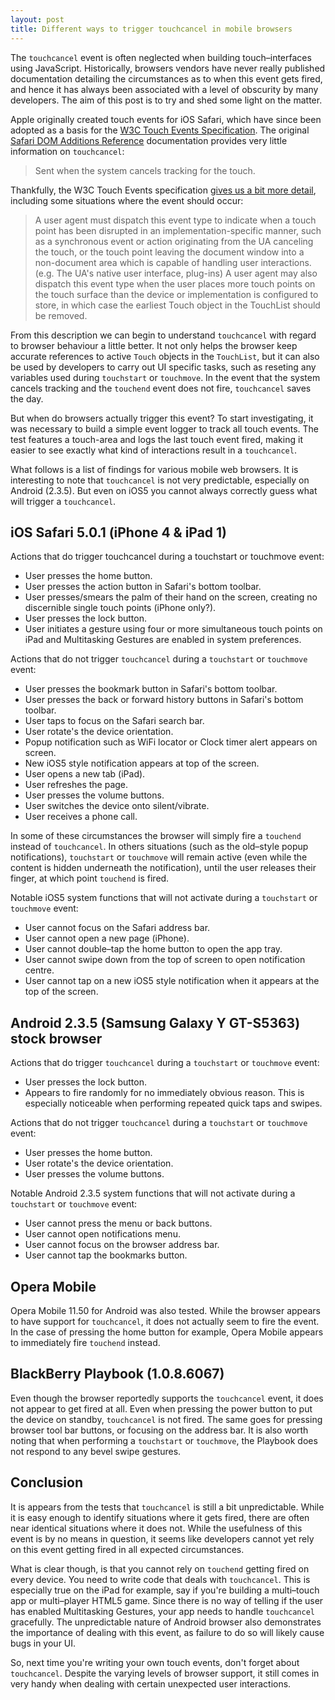 ```yaml
---
layout: post
title: Different ways to trigger touchcancel in mobile browsers
---
```


The `touchcancel` event is often neglected when building touch–interfaces using JavaScript. Historically, browsers vendors have never really published documentation detailing the circumstances as to when this event gets fired, and hence it has always been associated with a level of obscurity by many developers. The aim of this post is to try and shed some light on the matter.

Apple originally created touch events for iOS Safari, which have since been adopted as a basis for the [W3C Touch Events Specification](http://www.w3.org/TR/2011/WD-touch-events-20110505/). The original [Safari DOM Additions Reference](http://developer.apple.com/library/safari/#documentation/UserExperience/Reference/TouchEventClassReference/TouchEvent/TouchEvent.html%23//apple_ref/doc/uid/TP40009358) documentation provides very little information on `touchcancel`:

> Sent when the system cancels tracking for the touch.

Thankfully, the W3C Touch Events specification [gives us a bit more detail](http://www.w3.org/TR/2011/WD-touch-events-20110505/#the-touchcancel-event), including some situations where the event should occur:

> A user agent must dispatch this event type to indicate when a touch point has been disrupted in an implementation-specific manner, such as a synchronous event or action originating from the UA canceling the touch, or the touch point leaving the document window into a non-document area which is capable of handling user interactions. (e.g. The UA's native user interface, plug-ins) A user agent may also dispatch this event type when the user places more touch points on the touch surface than the device or implementation is configured to store, in which case the earliest Touch object in the TouchList should be removed.

From this description we can begin to understand `touchcancel` with regard to browser behaviour a little better. It not only helps the browser keep accurate references to active `Touch` objects in the `TouchList`, but it can also be used by developers to carry out UI specific tasks, such as reseting any variables used during `touchstart` or `touchmove`. In the event that the system cancels tracking and the `touchend` event does not fire, `touchcancel` saves the day.

But when do browsers actually trigger this event? To start investigating, it was necessary to build a simple event logger to track all touch events. The test features a touch-area and logs the last touch event fired, making it easier to see exactly what kind of interactions result in a `touchcancel`.

What follows is a list of findings for various mobile web browsers. It is interesting to note that `touchcancel` is not very predictable, especially on Android (2.3.5). But even on iOS5 you cannot always correctly guess what will trigger a `touchcancel`.

iOS Safari 5.0.1 (iPhone 4 & iPad 1)
------------------------------------

Actions that do trigger touchcancel during a touchstart or touchmove event:

* User presses the home button.
* User presses the action button in Safari's bottom toolbar.
* User presses/smears the palm of their hand on the screen, creating no discernible single touch points (iPhone only?).
* User presses the lock button.
* User initiates a gesture using four or more simultaneous touch points on iPad and Multitasking Gestures are enabled in system preferences.

Actions that do not trigger `touchcancel` during a `touchstart` or `touchmove` event:

* User presses the bookmark button in Safari's bottom toolbar.
* User presses the back or forward history buttons in Safari's bottom toolbar.
* User taps to focus on the Safari search bar.
* User rotate's the device orientation.
* Popup notification such as WiFi locator or Clock timer alert appears on screen.
* New iOS5 style notification appears at top of the screen.
* User opens a new tab (iPad).
* User refreshes the page.
* User presses the volume buttons.
* User switches the device onto silent/vibrate.
* User receives a phone call.

In some of these circumstances the browser will simply fire a `touchend` instead of `touchcancel`. In others situations (such as the old–style popup notifications), `touchstart` or `touchmove` will remain active (even while the content is hidden underneath the notification), until the user releases their finger, at which point `touchend` is fired.

Notable iOS5 system functions that will not activate during a `touchstart` or `touchmove` event:

* User cannot focus on the Safari address bar.
* User cannot open a new page (iPhone).
* User cannot double–tap the home button to open the app tray.
* User cannot swipe down from the top of screen to open notification centre.
* User cannot tap on a new iOS5 style notification when it appears at the top of the screen.

Android 2.3.5 (Samsung Galaxy Y GT-S5363) stock browser
-------------------------------------------------------

Actions that do trigger `touchcancel` during a `touchstart` or `touchmove` event:

* User presses the lock button.
* Appears to fire randomly for no immediately obvious reason. This is especially noticeable when performing repeated quick taps and swipes.

Actions that do not trigger `touchcancel` during a `touchstart` or `touchmove` event:

* User presses the home button.
* User rotate's the device orientation.
* User presses the volume buttons.

Notable Android 2.3.5 system functions that will not activate during a `touchstart` or `touchmove` event:

* User cannot press the menu or back buttons.
* User cannot open notifications menu.
* User cannot focus on the browser address bar.
* User cannot tap the bookmarks button.

Opera Mobile
------------

Opera Mobile 11.50 for Android was also tested. While the browser appears to have support for `touchcancel`, it does not actually seem to fire the event. In the case of pressing the home button for example, Opera Mobile appears to immediately fire `touchend` instead.

BlackBerry Playbook (1.0.8.6067)
--------------------------------

Even though the browser reportedly supports the `touchcancel` event, it does not appear to get fired at all. Even when pressing the power button to put the device on standby, `touchcancel` is not fired. The same goes for pressing browser tool bar buttons, or focusing on the address bar. It is also worth noting that when performing a `touchstart` or `touchmove`, the Playbook does not respond to any bevel swipe gestures.

Conclusion
----------

It is appears from the tests that `touchcancel` is still a bit unpredictable. While it is easy enough to identify situations where it gets fired, there are often near identical situations where it does not. While the usefulness of this event is by no means in question, it seems like developers cannot yet rely on this event getting fired in all expected circumstances.

What is clear though, is that you cannot rely on `touchend` getting fired on every device. You need to write code that deals with `touchcancel`. This is especially true on the iPad for example, say if you're building a multi–touch app or multi–player HTML5 game. Since there is no way of telling if the user has enabled Multitasking Gestures, your app needs to handle `touchcancel` gracefully. The unpredictable nature of Android browser also demonstrates the importance of dealing with this event, as failure to do so will likely cause bugs in your UI.

So, next time you're writing your own touch events, don't forget about `touchcancel`. Despite the varying levels of browser support, it still comes in very handy when dealing with certain unexpected user interactions.